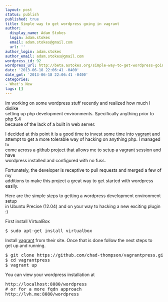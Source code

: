 ```yaml
---
layout: post
status: publish
published: true
title: Simple way to get wordpress going in vagrant
author:
  display_name: Adam Stokes
  login: adam.stokes
  email: adam.stokes@gmail.com
  url: ''
author_login: adam.stokes
author_email: adam.stokes@gmail.com
wordpress_id: 92
wordpress_url: http://beta.astokes.org/simple-way-to-get-wordpress-going-in-vagrant/
date: '2013-06-18 22:06:41 -0400'
date_gmt: '2013-06-18 22:06:41 -0400'
categories:
- What's New
tags: []
---
```

<p>Im working on some wordpress stuff recently and realized how much I dislike<br />
setting up php development environments. Specifically anything prior to php 5.4<br />
because of the lack of a built in web server.</p>
<p>I decided at this point it is a good time to invest some time into <a href=&#34;http://vagrantup.com&#34;>vagrant</a> and<br />
attempt to get a more tolerable way of hacking on anything php. I managed to<br />
come across a <a href=&#34;https://github.com/chad-thompson/vagrantpress&#34;>github project</a> that allows me to setup a vagrant session and have<br />
wordpress installed and configured with no fuss.</p>
<p>Fortunately, the developer is receptive to pull requests and merged a few of my<br />
additions to make this project a great way to get started with wordpress<br />
easily.</p>
<p>Here are the simple steps to getting a wordpress development environment setup<br />
in Ubuntu Precise (12.04) and on your way to hacking a new exciting plugin :)</p>
<p>First install VirtualBox</p>
<pre class=&#34;prettyprint&#34;>
$ sudo apt-get install virtualbox
</pre>
<p>Install <a href=&#34;http://vagrantup.com&#34;>vagrant</a> from their site. Once that is done follow the next steps to<br />
get up and running.</p>
<pre class=&#34;prettyprint&#34;>
$ git clone https://github.com/chad-thompson/vagrantpress.git
$ cd vagrantpress
$ vagrant up
</pre>
<p>You can view your wordpress installation at </p>
<pre class=&#34;prettyprint&#34;>
http://localhost:8080/wordpress
# or for a more fqdn approach
http://lvh.me:8080/wordpress
</pre>

